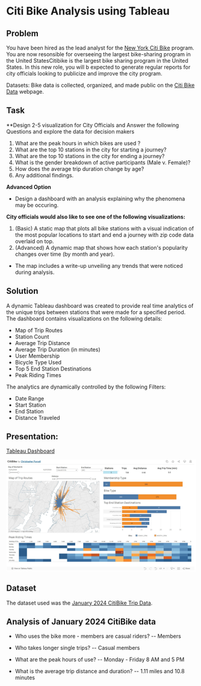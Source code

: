 # Citi Bike Analysis using Tableau

## Problem

You have been hired as the lead analyst for the [New York Citi Bike](https://en.wikipedia.org/wiki/Citi_Bike) program. You are now resonsible for overseeing the largest bike-sharing program in the United StatesCitibike is the largest bike sharing program in the United States. In this new role, you will b expected to generate regular reports for city officials looking to publicize and improve the city program.

Datasets: Bike data is collected, organized, and made public on the [Citi Bike Data](https://www.citibikenyc.com/system-data) webpage.

## Task

**Design 2-5 visualization for City Officials and Answer the following Questions and explore the data for decision makers 

1. What are the peak hours in which bikes are used ?
2. What are the top 10 stations in the city for starting a journey?
3. What are the top 10 stations in the city for ending a journey?  
4. What is the gender breakdown of active participants (Male v. Female)?
4. How does the average trip duration change by age?
5. Any additional findings. 

**Advanced Option**

* Design a dashboard with an analysis explaining why the phenomena may be occuring. 

**City officials would also like to see one of the following visualizations:**

1. (Basic) A static map that plots all bike stations with a visual indication of the most popular locations to start and end a journey with zip code data overlaid on top.
2. (Advanced) A dynamic map that shows how each station's popularity changes over time (by month and year).  

* The map includes a write-up unveiling any trends that were noticed during analysis.

## Solution

A dynamic Tableau dashboard was created to provide real time analytics of the unique trips between stations that were made for a specified period. The dashboard contains visualizations on the following details:

- Map of Trip Routes
- Station Count
- Average Trip Distance
- Average Trip Duration (in minutes)
- User Membership
- Bicycle Type Used
- Top 5 End Station Destinations
- Peak Riding Times

The analytics are dynamically controlled by the following Filters:

- Date Range
- Start Station
- End Station
- Distance Traveled



## Presentation:  

[Tableau Dashboard](https://public.tableau.com/views/CitiBike_17303964060410/CitiBikeDashboard?:language=en-US&publish=yes&:sid=&:redirect=auth&:display_count=n&:origin=viz_share_link)

![Dashboard](Images/CitiBikeDashboard.jpg)

## Dataset

The dataset used was the [January 2024 CitiBike Trip Data](https://s3.amazonaws.com/tripdata/202401-citibike-tripdata.csv.zip).

## Analysis of January 2024 CitiBike data

- Who uses the bike more - members are casual riders?
-- Members

- Who takes longer single trips?
-- Casual members

- What are the peak hours of use?
-- Monday - Friday 8 AM and 5 PM

- What is the average trip distance and duration?
-- 1.11 miles and 10.8 minutes
